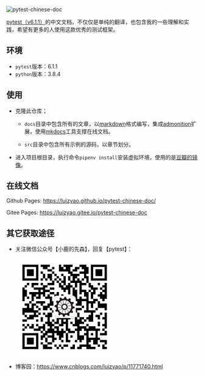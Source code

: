 ![pytest-chinese-doc](https://socialify.git.ci/luizyao/pytest-chinese-doc/image?font=Inter&forks=1&issues=1&language=1&owner=1&stargazers=1&theme=Light)

[pytest（v6.1.1）](https://docs.pytest.org/en/6.1.1/contents.html)的中文文档，不仅仅是单纯的翻译，也包含我的一些理解和实践，希望有更多的人使用这款优秀的测试框架。


## 环境

- `pytest`版本：6.1.1
- `python`版本：3.8.4


## 使用

- 克隆此仓库；

    - `docs`目录中包含所有的文章，以[markdown](https://daringfireball.net/projects/markdown/)格式编写，集成[admonition](https://python-markdown.github.io/extensions/admonition/)扩展，使用[mkdocs](https://github.com/mkdocs/mkdocs)工具支撑在线文档。
    
    - `src`目录中包含所有示例的源码，以章节划分。
  
- 进入项目根目录，执行命令`pipenv install`安装虚拟环境，使用的是[豆瓣的镜像](https://pypi.doubanio.com/simple/)。

## 在线文档

Github Pages: <https://luizyao.github.io/pytest-chinese-doc/>

Gitee Pages: <https://luizyao.gitee.io/pytest-chinese-doc>

## 其它获取途径

- 关注微信公众号【小鹿的先森】，回复【pytest】：

    ![wechat](/img/wechat.jpg)

- 博客园：<https://www.cnblogs.com/luizyao/p/11771740.html>
